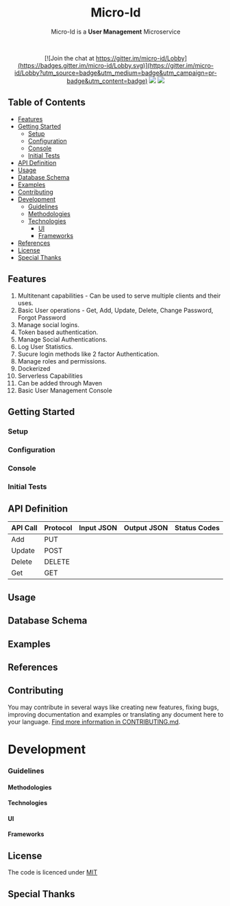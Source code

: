<h1 align="center">Micro-Id</h1> 

<p align="center">
  Micro-Id is a <strong>User Management</strong> Microservice
</p>
<br />
<div align="center">
  
[![Join the chat at https://gitter.im/micro-id/Lobby](https://badges.gitter.im/micro-id/Lobby.svg)](https://gitter.im/micro-id/Lobby?utm_source=badge&utm_medium=badge&utm_campaign=pr-badge&utm_content=badge)  <a href="https://codefinity.gitbooks.io/micro-id"><img src="https://img.shields.io/badge/GitBook-Enabled-yellow.svg"></a>  <a href="https://opensource.org/licenses/MIT"><img src="https://img.shields.io/badge/license-MIT-blue.svg"></a>

</div>


## Table of Contents

  * [Features](#features)
  * [Getting Started](#getting-started)
      * [Setup](#setup)
      * [Configuration](#configuration)
      * [Console](#console)
      * [Initial Tests](#initial-tests)
  * [API Definition](#api-definition)
  * [Usage](#usage)
  * [Database Schema](#database-schema)
  * [Examples](#examples)
  * [Contributing](#contributing)
  * [Development](#development)
    * [Guidelines](#guidelines)
    * [Methodologies](#methodologies)
    * [Technologies](#technologies)
        * [UI](#ui)
        * [Frameworks](#frameworks)          
  * [References](#references)
  * [License](#license)
  * [Special Thanks](#special-thanks)



## Features

1. Multitenant capabilities - Can be used to serve multiple clients and their uses.
2. Basic User operations - Get, Add, Update, Delete, Change Password, Forgot Password
3. Manage social logins.
4. Token based authentication.
5. Manage Social Authentications.
6. Log User Statistics.
7. Sucure login methods like 2 factor Authentication.
8. Manage roles and permissions.
9. Dockerized
10. Serverless Capabilities
11. Can be added through Maven
12. Basic User Management Console

## Getting Started

### Setup

### Configuration

### Console

### Initial Tests

## API Definition


| API Call          | Protocol    | Input JSON | Output JSON | Status Codes      |
|:------------------|:------------|:-----------|:------------|:------------------|
|  Add              | PUT         |            |             |                   |
|  Update           | POST        |            |             |                   |
|  Delete           | DELETE      |            |             |                   |
|  Get              | GET         |            |             |                   |


## Usage

## Database Schema

## Examples

## References

## Contributing
You may contribute in several ways like creating new features, fixing bugs, improving documentation and examples
or translating any document here to your language. [Find more information in CONTRIBUTING.md](CONTRIBUTING.md).

# Development
### Guidelines

#### Methodologies

#### Technologies

#### UI

#### Frameworks

## License

The code is licenced under [MIT](LICENSE)

## Special Thanks
